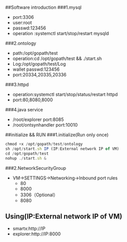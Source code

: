 ##Software introduction 
###1.mysql
* port:3306
* user:root
* passwd:123456
* operation :systemctl start/stop/restart mysqld

###2.ontology
* path:/opt/gopath/test
* operation:cd /opt/gopath/test && ./start.sh
* Log:/opt/gopath/test/Log
* wallet passwd:123456
* port:20334,20335,20336

###3.httpd
* operation:systemctl start/stop/status/restart httpd
* port:80,8080,8000

###4.java service
* /root/explorer port:8085
* /root/ontsynhandler port:10010


##initialize && RUN
###1.initialize(Run only once)
```javascript
chmod +x /opt/gopath/test/ontology
sh /opt/start.sh IP (IP:External network IP of VM)
cd /opt/gopath/test 
nohup ./start.sh &
```
###2.NetworkSecurityGroup
* VM->SETTINGS->Networking->Inbound port rules
  * 80
  * 8000
  * 3306（Optional）
  * 8080

## Using(IP:External network IP of VM)
* smartx:http://IP
* explorer:http://IP:8000
